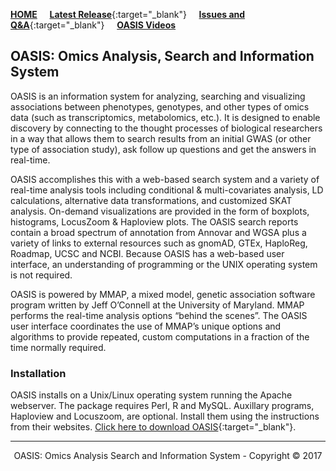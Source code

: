 <!-- This file provides the CONTENT for the OASIS website -->
<!-- javascript links are at the bottom of this file to improve page loading -->

<div class="toc-wrapper">
  <ol class="toc js-toc"></ol>
</div>

<p><a id="home" title="OASIS Introduction" class="toc-item"></a></p>

[**HOME**](/) &nbsp; &nbsp; [**Latest Release**](https://github.com/omicsOASIS/OASIS-releases-issues-Q-and-A/releases/latest){:target="_blank"} &nbsp; &nbsp; [**Issues and Q&A**](https://github.com/omicsOASIS/OASIS-releases-issues-Q-and-A/issues){:target="_blank"} &nbsp; &nbsp; [**OASIS Videos**](/videos.html)

## OASIS: Omics Analysis, Search and Information System

OASIS is an information system for analyzing, searching and visualizing associations between phenotypes, genotypes, and other types of omics data (such as transcriptomics, metabolomics, etc.).  It is designed to enable discovery by connecting to the thought processes of biological researchers in a way that allows them to search results from an initial GWAS (or other type of association study), ask follow up questions and get the answers in real-time.

OASIS accomplishes this with a web-based search system and a variety of real-time analysis tools including conditional & multi-covariates analysis, LD calculations, alternative data transformations, and customized SKAT analysis.  On-demand visualizations are provided in the form of boxplots, histograms, LocusZoom & Haploview plots. The OASIS search reports contain a broad spectrum of annotation from Annovar and WGSA plus a variety of links to external resources such as gnomAD, GTEx, HaploReg, Roadmap, UCSC and NCBI.  Because OASIS has a web-based user interface, an understanding of programming or the UNIX operating system is not required.

OASIS is powered by MMAP, a mixed model, genetic association software program written by Jeff O’Connell at the University of Maryland.  MMAP performs the real-time analysis options “behind the scenes”.  The OASIS user interface coordinates the use of MMAP’s unique options and algorithms to provide repeated, custom computations in a fraction of the time normally required. 

<p><a id="installation" title="Installation" class="toc-item"></a></p>

### Installation

OASIS installs on a Unix/Linux operating system running the Apache webserver.  The package requires Perl, R and MySQL. Auxillary programs, Haploview and Locuszoom, are optional.  Install them using the instructions from their websites. [Click here to download OASIS](https://github.com/omicsOASIS/OASIS-releases-issues-Q-and-A/releases/latest){:target="_blank"}.

---

<p align="center">OASIS: Omics Analysis Search and Information System - Copyright © 2017</p>
&nbsp;

<!-- And now for the javascript... -->
  <script type="text/javascript" src="https://ajax.googleapis.com/ajax/libs/jquery/1.7.1/jquery.min.js"></script>
  <script type="text/javascript" src="/assets/js_custom/application.js"></script>
